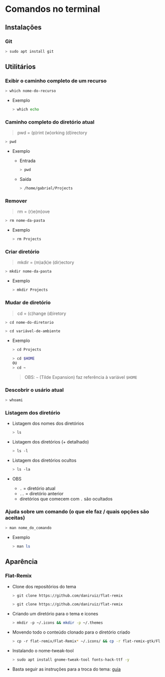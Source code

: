 # Comandos no terminal

## Instalações

### Git

```bash
> sudo apt install git
``` 

## Utilitários

### Exibir o caminho completo de um recurso 

```bash
> which nome-do-recurso
``` 

* Exemplo

  ```bash
  > which echo
  ``` 

### Caminho completo do diretório atual

> pwd = (p)rint (w)orking (d)irectory

```bash
> pwd
``` 

* Exemplo

  * Entrada
    ```bash
    > pwd
    ``` 
    
  * Saída
    ```bash
    > /home/gabriel/Projects
    ``` 
  

### Remover 

> rm = (r)e(m)ove

```bash
> rm nome-da-pasta
``` 

* Exemplo

  ```bash
  > rm Projects
  ``` 

### Criar diretório

> mkdir = (m)a(k)e (dir)ectory

```bash
> mkdir nome-da-pasta
``` 

* Exemplo

  ```bash
  > mkdir Projects
  ``` 

### Mudar de diretório

> cd = (c)hange (d)iretory

```bash
> cd nome-do-diretorio
``` 

```bash
> cd variável-de-ambiente
``` 

* Exemplo

  ```bash
  > cd Projects
  ``` 

  ```bash
  > cd $HOME
  OU
  > cd ~
  ``` 
  
  > OBS: `~` (Tilde Expansion) faz referência à variável `$HOME`
  
### Descobrir o usário atual

```bash
> whoami
``` 

### Listagem dos diretório

* Listagem dos nomes dos diretórios
  ```bash
  > ls
  ``` 

* Listagem dos diretórios (+ detalhado)
  ```bash
  > ls -l
  ``` 
  
* Listagem dos diretórios ocultos
  ```bash
  > ls -la
  ``` 

* OBS
  * `.` = diretório atual
  * `..` = diretório anterior  
  * diretórios que comecem com `.` são ocultados

### Ajuda sobre um comando (o que ele faz / quais opções são aceitas)

```bash
> man nome_do_comando
``` 

* Exemplo

  ```bash
  > man ls
  ``` 

## Aparência

### Flat-Remix

* Clone dos repositórios do tema
  ```bash
  > git clone https://github.com/daniruiz/flat-remix
  ```

  ```bash
  > git clone https://github.com/daniruiz/flat-remix
  ```

* Criando um diretório para o tema e icones
  ```bash
  > mkdir -p ~/.icons && mkdir -p ~/.themes
  ```
  
* Movendo todo o conteúdo clonado para o diretório criado
  ```bash
  > cp -r flat-remix/Flat-Remix* ~/.icons/ && cp -r flat-remix-gtk/Flat-Remix-GTK* ~/.themes/
  ```

* Instalando o nome-tweak-tool
  ```bash
  > sudo apt install gnome-tweak-tool fonts-hack-ttf -y
  ```
* Basta seguir as instruções para a troca do tema: [guia](https://www.osradar.com/install-flat-remix-theme-ubuntu/)
  
